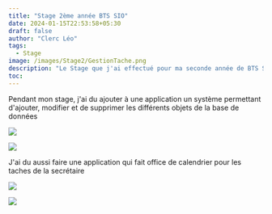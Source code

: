 ```yaml
---
title: "Stage 2ème année BTS SIO"
date: 2024-01-15T22:53:58+05:30
draft: false
author: "Clerc Léo"
tags:
  - Stage
image: /images/Stage2/GestionTache.png
description: "Le Stage que j'ai effectué pour ma seconde année de BTS SIO"
toc: 
---
```


Pendant mon stage, j'ai du ajouter à une application un système permettant d'ajouter, modifier et de supprimer les différents objets de la base de données

![](/images/Stage2/GererTM.png)

![](/images/Stage2/RemplacerVM.png)

J'ai du aussi faire une application qui fait office de calendrier pour les taches de la secrétaire

![](/images/Stage2/GestionTache.png)

![](/images/Stage2/ajouttache.png)
